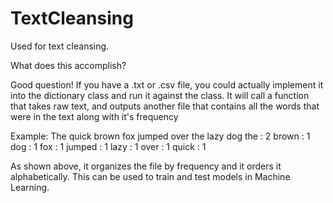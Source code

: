 # TextCleansing
Used for text cleansing.


What does this accomplish?

Good question! If you have a .txt or .csv file, you could actually implement it into the dictionary class and run it against the class. It will call a function that takes raw text, and outputs another file that contains all the words that were in the text along with it's frequency

Example: The quick brown fox jumped over the lazy dog
the : 2
brown : 1
dog : 1
fox : 1
jumped : 1
lazy : 1
over : 1
quick : 1


As shown above, it organizes the file by frequency and it orders it alphabetically. This can be used to train and test models in Machine Learning.

